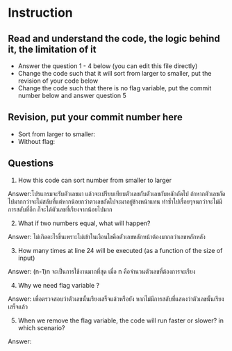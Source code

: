 ﻿# Instruction

## Read and understand the code, the logic behind it, the limitation of it
* Answer the question 1 - 4 below (you can edit this file directly)
* Change the code such that it will sort from larger to smaller, put the revision of your code below
* Change the code such that there is no flag variable, put the commit number below and answer question 5 


## Revision, put your commit number here
* Sort from larger to smaller:
* Without flag:

## Questions
1. How this code can sort number from smaller to larger
 
Answer:โปรแกรมจะรับตัวเลขมา แล้วจะเปรียบเทียบตัวเลขกับตัวเลขกับหลักถัดไป ถ้าหากตัวเลขถัดไปมากกว่าจะไม่สลับที่แต่หากน้อยกว่าตวเลขถัดไปจะมาอยู่ข้างหน้าแทน ทำซ้ำไปเรื่อยๆจนกว่าจะไม่มีการสลับที่อีก ก็จะได้ตัวเลขที่เรียงจากน้อยไปมาก 

2. What if two numbers equal, what will happen? 

Answer: ไม่เกิดอะไรขึ้นเพราะไม่เข้าในเงือนไขคือตัวเลขหลักหน้าต้องมากกว่าเลขหลักหลัง

3. How many times at line 24 will be executed (as a function of the size of input) 

Answer: (n-1)n จะเป็นการใช้งานมากที่สุด เมื่อ n คือจำนวนตัวเลขที่ต้องการจะเรียง

4. Why we need flag variable ? 

Answer: เพื่อตรวจสอบว่าตัวเลขนั้นเรียงเสร็จแล้วหรือยัง หากไม่มีการสลับที่แสดงว่าตัวเลขนั้นเรียงเสร็จแล้ว 

5. When we remove the flag variable, the code will run faster or slower? in which scenario? 

Answer: